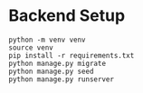# Backend Setup


```
python -m venv venv
source venv
pip install -r requirements.txt
python manage.py migrate
python manage.py seed
python manage.py runserver
```

